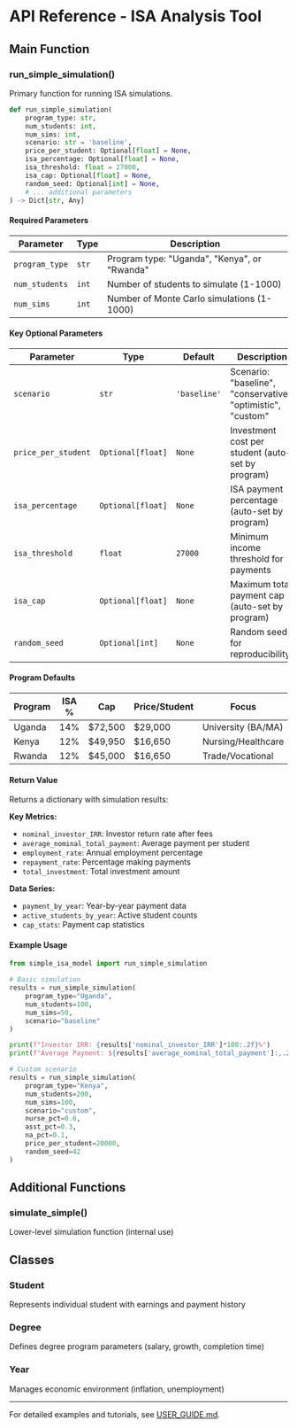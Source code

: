 # API Reference - ISA Analysis Tool

## Main Function

### run_simple_simulation()

Primary function for running ISA simulations.

```python
def run_simple_simulation(
    program_type: str,
    num_students: int,
    num_sims: int,
    scenario: str = 'baseline',
    price_per_student: Optional[float] = None,
    isa_percentage: Optional[float] = None,
    isa_threshold: float = 27000,
    isa_cap: Optional[float] = None,
    random_seed: Optional[int] = None,
    # ... additional parameters
) -> Dict[str, Any]
```

#### Required Parameters

| Parameter | Type | Description |
|-----------|------|-------------|
| `program_type` | `str` | Program type: "Uganda", "Kenya", or "Rwanda" |
| `num_students` | `int` | Number of students to simulate (1-1000) |
| `num_sims` | `int` | Number of Monte Carlo simulations (1-1000) |

#### Key Optional Parameters

| Parameter | Type | Default | Description |
|-----------|------|---------|-------------|
| `scenario` | `str` | `'baseline'` | Scenario: "baseline", "conservative", "optimistic", "custom" |
| `price_per_student` | `Optional[float]` | `None` | Investment cost per student (auto-set by program) |
| `isa_percentage` | `Optional[float]` | `None` | ISA payment percentage (auto-set by program) |
| `isa_threshold` | `float` | `27000` | Minimum income threshold for payments |
| `isa_cap` | `Optional[float]` | `None` | Maximum total payment cap (auto-set by program) |
| `random_seed` | `Optional[int]` | `None` | Random seed for reproducibility |

#### Program Defaults

| Program | ISA % | Cap | Price/Student | Focus |
|---------|-------|-----|---------------|-------|
| Uganda | 14% | $72,500 | $29,000 | University (BA/MA) |
| Kenya | 12% | $49,950 | $16,650 | Nursing/Healthcare |
| Rwanda | 12% | $45,000 | $16,650 | Trade/Vocational |

#### Return Value

Returns a dictionary with simulation results:

**Key Metrics:**
- `nominal_investor_IRR`: Investor return rate after fees
- `average_nominal_total_payment`: Average payment per student
- `employment_rate`: Annual employment percentage
- `repayment_rate`: Percentage making payments
- `total_investment`: Total investment amount

**Data Series:**
- `payment_by_year`: Year-by-year payment data
- `active_students_by_year`: Active student counts
- `cap_stats`: Payment cap statistics

#### Example Usage

```python
from simple_isa_model import run_simple_simulation

# Basic simulation
results = run_simple_simulation(
    program_type="Uganda",
    num_students=100,
    num_sims=50,
    scenario="baseline"
)

print(f"Investor IRR: {results['nominal_investor_IRR']*100:.2f}%")
print(f"Average Payment: ${results['average_nominal_total_payment']:,.2f}")

# Custom scenario
results = run_simple_simulation(
    program_type="Kenya",
    num_students=200,
    num_sims=100,
    scenario="custom",
    nurse_pct=0.6,
    asst_pct=0.3,
    na_pct=0.1,
    price_per_student=20000,
    random_seed=42
)
```

## Additional Functions

### simulate_simple()
Lower-level simulation function (internal use)

## Classes

### Student
Represents individual student with earnings and payment history

### Degree  
Defines degree program parameters (salary, growth, completion time)

### Year
Manages economic environment (inflation, unemployment)

---

For detailed examples and tutorials, see [USER_GUIDE.md](USER_GUIDE.md). 